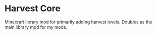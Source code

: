 # Harvest Core
Minecraft library mod for primarily adding harvest levels. Doubles as the main library mod for my mods.
